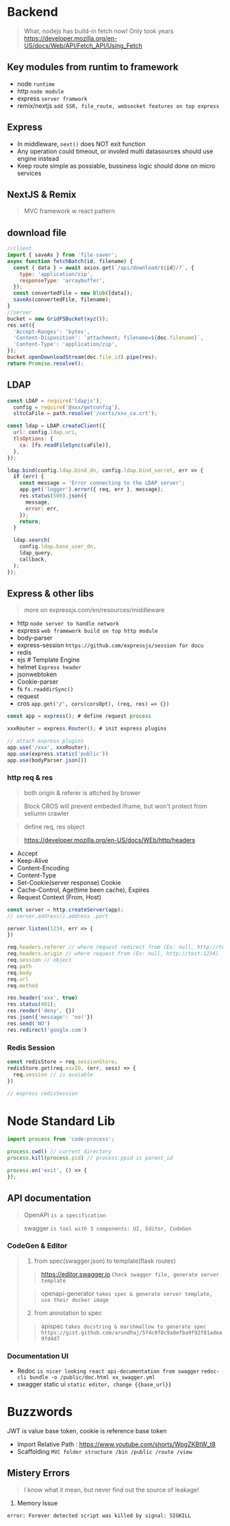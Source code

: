 # Backend
> What, nodejs has build-in fetch now! Only took years https://developer.mozilla.org/en-US/docs/Web/API/Fetch_API/Using_Fetch

## Key modules from runtim to framework
- node `runtime`
- http `node module`
- express `server framwork`
- remix/nextjs `add SSR, file_route, websocket features on top express`


## Express
- In middleware, `next()` does NOT exit function
- Any operation could timeout, or involed multi datasources should use engine instead
- Keep route simple as possiable, bussiness logic should done on micro services

## NextJS & Remix
> MVC framework w react pattern


## download file
```js
//client
import { saveAs } from 'file-saver';
async function fetchBatch(id, filename) {
  const { data } = await axios.get(`/api/download/${id}/?`, {
    type: 'application/zip',
    responseType: 'arraybuffer',
  });
  const convertedFile = new Blob([data]);
  saveAs(convertedFile, filename);
}
//server
bucket = new GridFSBucket(xyz());
res.set({
  'Accept-Ranges': 'bytes',
  'Content-Disposition': `attachment; filename=${doc.filename}`,
  'Content-Type': 'application/zip',
});
bucket.openDownloadStream(doc.file_id).pipe(res);
return Promise.resolve();
```

## LDAP
```js
const LDAP = require('ldapjs'),
  config = require('@xxx/getconfig'),
  sltcCaFile = path.resolve('/certs/xxx_ca.crt');

const ldap = LDAP.createClient({
  url: config.ldap.uri,
  tlsOptions: {
    ca: [fs.readFileSync(caFile)],
  },
});

ldap.bind(config.ldap.bind_dn, config.ldap.bind_secret, err => {
  if (err) {
    const message = 'Error connecting to the LDAP server';
    app.get('logger').error({ req, err }, message);
    res.status(500).json({
      message,
      error: err,
    });
    return;
  }

  ldap.search(
    config.ldap.base_user_dn,
    ldap_query,
    callback,
  );
});
```

## Express & other libs
> more on expressjs.com/en/resources/middleware

- http `node server to handle network`
- express `web framework build on top http module`
- body-parser
- express-session `https://github.com/expressjs/session for docu`
- redis
- ejs # Template Engine
- helmet `Express header`
- jsonwebtoken
- Cookie-parser
- fs `fs.readdirSync()`
- request
- cros `app.get('/', cors(corsOpt), (req, res) => {})`
```js
const app = express(); # define request process

xxxRouter = express.Router(); # init express plugins

// attach express plugins
app.use('/xxx', xxxRouter);
app.use(express.static('public'))
app.use(bodyParser.json())

```

### http req & res
> both origin & referer is attched by brower

> Block CROS will prevent embeded iframe, but won't protect from seliumn crawler

> define req, res object

> https://developer.mozilla.org/en-US/docs/WEb/http/headers

- Accept
- Keep-Alive
- Content-Encoding
- Content-Type
- Set-Cookie(server response) Cookie
- Cache-Control, Age(time been cache), Expires
- Request Context (From, Host)
```js
const server = http.createServer(app);
// server.address().address .port

server.listen(1234, err => {
})

req.headers.referer // where request redirect from (Ex: null, http://test:1234/sales/discount)
req.headers.origin // where request from (Ex: null, http://test:1234)
req.session // object
req.path
req.body
req.url
req.method

res.header('xxx', true)
res.status(401);
res.render('deny', {})
res.json({'message': 'no!'})
res.send('NO')
res.redirect('google.com')
```

### Redis Session
```js
const redisStore = req.sessionStore;
redisStore.get(req.xxxID, (err, sess) => {
  req.session // is avaiable
})

// express redisSession
```
# Node Standard Lib
```js
import process from 'code:process';

process.cwd() // current directory
process.kill(process.pid) // process.ppid is parent_id

process.on('exit', () => {
});
```

## API documentation
> OpenAPI `is a specification`

> swagger `is tool with 3 components: UI, Editor, CodeGen`

### CodeGen & Editor
> 1. from spec(swagger.json) to template(flask routes)
>> https://editor.swagger.io `Check swagger file, generate server template`
>
>> openapi-generator `takes spec & generate server template, use their docker image`
> 2. from annotation to spec
>> apispec `takes docstring & marshmallow to generate spec https://gist.github.com/arundhaj/5f4c0f8c9a8efba9f92f81adea9fd4d7`

### Documentation UI
- Redoc `is nicer looking react api-documentation from swagger` `redoc-cli bundle -o /public/doc.html xx_swagger.yml`
- swagger static ui `static editor, change {{base_url}}`


# Buzzwords
JWT is value base token, cookie is reference base token

- Import Relative Path : <https://www.youtube.com/shorts/WpgZKBtW_t8>
- Scaffolding `MVC folder structure /bin /public /route /view`


## Mistery Errors
> I know what it mean, but never find out the source of leakage!
1. Memory Issue
```
error: Forever detected script was killed by signal: SIGKILL
```
